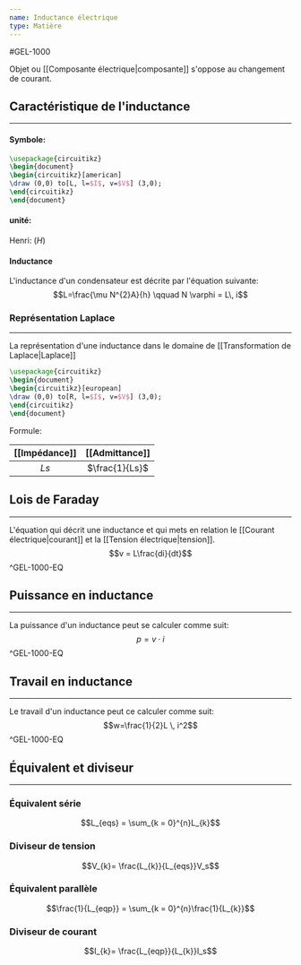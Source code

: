 ```yaml
---
name: Inductance électrique
type: Matière
---
```

#GEL-1000 

Objet ou [[Composante électrique|composante]] s'oppose au changement de courant.

## Caractéristique de l'inductance
---
#### Symbole:
```tikz
\usepackage{circuitikz}
\begin{document}
\begin{circuitikz}[american]
\draw (0,0) to[L, l=$I$, v=$V$] (3,0); 
\end{circuitikz} 
\end{document} 
```
#### unité:
Henri: ($H$)
#### Inductance
L'inductance d'un condensateur est décrite par l'équation suivante:
$$L=\frac{\mu N^{2}A}{h} \qquad N \varphi = L\, i$$

### Représentation Laplace
---
La représentation d'une inductance dans le domaine de [[Transformation de Laplace|Laplace]]
```tikz
\usepackage{circuitikz}
\begin{document}
\begin{circuitikz}[european]
\draw (0,0) to[R, l=$I$, v=$V$] (3,0); 
\end{circuitikz} 
\end{document} 
```
Formule:

| [[Impédance]] | [[Admittance]] |
| :-----------: | :------------: |
|     $Ls$      | $\frac{1}{Ls}$ |

## Lois de Faraday
---
L'équation qui décrit une inductance et qui mets en relation le [[Courant électrique|courant]] et la [[Tension électrique|tension]].
$$v = L\frac{di}{dt}$$
^GEL-1000-EQ

## Puissance en inductance
---
La puissance d'un inductance peut se calculer comme suit:
$$p = v \cdot i$$
^GEL-1000-EQ

## Travail en inductance
---
Le travail d'un inductance peut ce calculer comme suit:
$$w=\frac{1}{2}L \, i^2$$
^GEL-1000-EQ

## Équivalent et diviseur
---
### Équivalent série
$$L_{eqs} = \sum_{k = 0}^{n}L_{k}$$
### Diviseur de tension
$$V_{k}= \frac{L_{k}}{L_{eqs}}V_s$$
### Équivalent parallèle
$$\frac{1}{L_{eqp}} = \sum_{k = 0}^{n}\frac{1}{L_{k}}$$
### Diviseur de courant
$$I_{k}= \frac{L_{eqp}}{L_{k}}I_s$$